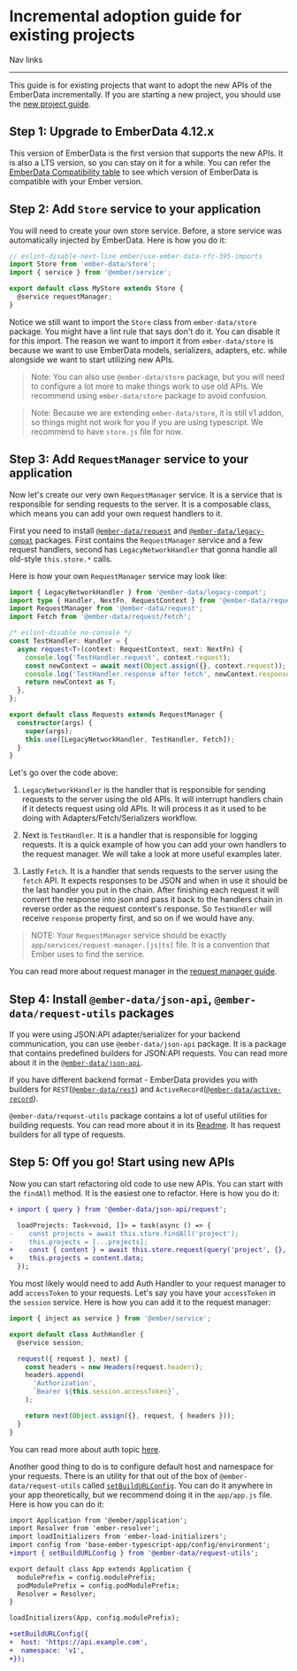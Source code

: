 # Incremental adoption guide for existing projects

Nav links

---

This guide is for existing projects that want to adopt the new APIs of the EmberData incrementally. If you are starting a new project, you should use the [new project guide](./new-project-guide.md).

## Step 1: Upgrade to EmberData 4.12.x

This version of EmberData is the first version that supports the new APIs. It is also a LTS version, so you can stay on it for a while. You can refer the [EmberData Compatibility table](https://github.com/emberjs/data/blob/main/README.md#compatibility) to see which version of EmberData is compatible with your Ember version.

## Step 2: Add `Store` service to your application

You will need to create your own store service. Before, a store service was automatically injected by EmberData.
Here is how you do it:

```js
// eslint-disable-next-line ember/use-ember-data-rfc-395-imports
import Store from 'ember-data/store';
import { service } from '@ember/service';

export default class MyStore extends Store {
  @service requestManager;
}

```

Notice we still want to import the `Store` class from `ember-data/store` package. You might have a lint rule that says don't do it. You can disable it for this import. The reason we want to import it from `ember-data/store` is because we want to use EmberData models, serializers, adapters, etc. while alongside we want to start utilizing new APIs.

> Note: You can also use `@ember-data/store` package, but you will need to configure a lot more to make things work to use old APIs. We recommend using `ember-data/store` package to avoid confusion.

> Note: Because we are extending `ember-data/store`, it is still v1 addon, so things might not work for you if you are using typescript. We recommend to have `store.js` file for now.

## Step 3: Add `RequestManager` service to your application

Now let's create our very own `RequestManager` service. It is a service that is responsible for sending requests to the server. It is a composable class, which means you can add your own request handlers to it.

First you need to install [`@ember-data/request`](https://github.com/emberjs/data/tree/main/packages/request) and [`@ember-data/legacy-compat`](https://github.com/emberjs/data/tree/main/packages/legacy-compat) packages. First contains the `RequestManager` service and a few request handlers, second has `LegacyNetworkHandler` that gonna handle all old-style `this.store.*` calls.

Here is how your own `RequestManager` service may look like:

```ts
import { LegacyNetworkHandler } from '@ember-data/legacy-compat';
import type { Handler, NextFn, RequestContext } from '@ember-data/request';
import RequestManager from '@ember-data/request';
import Fetch from '@ember-data/request/fetch';

/* eslint-disable no-console */
const TestHandler: Handler = {
  async request<T>(context: RequestContext, next: NextFn) {
    console.log('TestHandler.request', context.request);
    const newContext = await next(Object.assign({}, context.request));
    console.log('TestHandler.response after fetch', newContext.response);
    return newContext as T;
  },
};

export default class Requests extends RequestManager {
  constructor(args) {
    super(args);
    this.use([LegacyNetworkHandler, TestHandler, Fetch]);
  }
}
```

Let's go over the code above:

1. `LegacyNetworkHandler` is the handler that is responsible for sending requests to the server using the old APIs. It will interrupt handlers chain if it detects request using old APIs. It will process it as it used to be doing with Adapters/Fetch/Serializers workflow.

2. Next is `TestHandler`. It is a handler that is responsible for logging requests. It is a quick example of how you can add your own handlers to the request manager. We will take a look at more useful examples later.

3. Lastly `Fetch`. It is a handler that sends requests to the server using the `fetch` API. It expects responses to be JSON and when in use it should be the last handler you put in the chain. After finishing each request it will convert the response into json and pass it back to the handlers chain in reverse order as the request context's response. So `TestHandler` will receive `response` property first, and so on if we would have any.

> NOTE: Your `RequestManager` service should be exactly `app/services/request-manager.[js|ts]` file. It is a convention that Ember uses to find the service.

You can read more about request manager in the [request manager guide](../requests/index.md).

## Step 4: Install `@ember-data/json-api`, `@ember-data/request-utils` packages

If you were using JSON:API adapter/serializer for your backend communication, you can use `@ember-data/json-api` package. It is a package that contains predefined builders for JSON:API requests. You can read more about it in the [`@ember-data/json-api`](https://github.com/emberjs/data/tree/main/packages/json-api).

If you have different backend format - EmberData provides you with builders for `REST`([`@ember-data/rest`](https://github.com/emberjs/data/tree/main/packages/rest)) and `ActiveRecord`([`@ember-data/active-record`](https://github.com/emberjs/data/tree/main/packages/active-record)).

`@ember-data/request-utils` package contains a lot of useful utilities for building requests. You can read more about it in its [Readme](https://github.com/emberjs/data/tree/main/packages/request-utils#readme). It has request builders for all type of requests.

## Step 5: Off you go! Start using new APIs

Now you can start refactoring old code to use new APIs. You can start with the `findAll` method. It is the easiest one to refactor. Here is how you do it:

```diff app/components/projects/list.ts
+ import { query } from '@ember-data/json-api/request';

  loadProjects: Task<void, []> = task(async () => {
-    const projects = await this.store.findAll('project');
-    this.projects = [...projects];
+    const { content } = await this.store.request(query('project', {}, { host: config.api.host }));
+    this.projects = content.data;
  });
```

You most likely would need to add Auth Handler to your request manager to add `accessToken` to your requests.
Let's say you have your `accessToken` in the `session` service. Here is how you can add it to the request manager:

```js
import { inject as service } from '@ember/service';

export default class AuthHandler {
  @service session;

  request({ request }, next) {
    const headers = new Headers(request.headers);
    headers.append(
      'Authorization',
      `Bearer ${this.session.accessToken}`,
    );

    return next(Object.assign({}, request, { headers }));
  }
}
```

You can read more about auth topic [here](../requests/auth.md).

Another good thing to do is to configure default host and namespace for your requests. There is an utility for that out of the box of `@ember-data/request-utils` called [`setBuildURLConfig`](https://github.com/emberjs/data/blob/main/packages/request-utils/src/index.ts#L67). You can do it anywhere in your app theoretically, but we recommend doing it in the `app/app.js` file. Here is how you can do it:

```diff app/app.js
import Application from '@ember/application';
import Resolver from 'ember-resolver';
import loadInitializers from 'ember-load-initializers';
import config from 'base-ember-typescript-app/config/environment';
+import { setBuildURLConfig } from '@ember-data/request-utils';

export default class App extends Application {
  modulePrefix = config.modulePrefix;
  podModulePrefix = config.podModulePrefix;
  Resolver = Resolver;
}

loadInitializers(App, config.modulePrefix);

+setBuildURLConfig({
+  host: 'https://api.example.com',
+  namespace: 'v1',
+});
```
